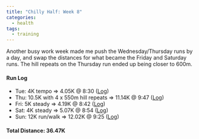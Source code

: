 ```yaml
---
title: "Chilly Half: Week 8"
categories:
  - health
tags:
  - training
---
```


Another busy work week made me push the Wednesday/Thursday runs by a day, and swap the distances for what became the Friday and Saturday runs. The hill repeats on the Thursday run ended up being closer to 600m.

#### Run Log

- Tue: 4K tempo &rArr; 4.05K @ 8:30 ([Log](https://runkeeper.com/user/cdevans/activity/1667025587))
- Thu: 10.5K with 4 x 550m hill repeats &rArr; 11.14K @ 9:47 ([Log](https://runkeeper.com/user/cdevans/activity/1668308405))
- Fri: 5K steady &rArr; 4.19K @ 8:42 ([Log](https://runkeeper.com/user/cdevans/activity/1668909138))
- Sat: 4K steady &rArr; 5.07K @ 8:54 ([Log](https://runkeeper.com/user/cdevans/activity/1669432666))
- Sun: 12K run/walk &rArr; 12.02K @ 9:25 ([Log](https://runkeeper.com/user/cdevans/activity/1670211372))

#### Total Distance: 36.47K
